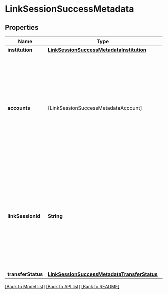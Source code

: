 # LinkSessionSuccessMetadata

## Properties
Name | Type | Description | Notes
------------ | ------------- | ------------- | -------------
**institution** | [**LinkSessionSuccessMetadataInstitution**](LinkSessionSuccessMetadataInstitution.md) |  | [optional] 
**accounts** | [LinkSessionSuccessMetadataAccount] | A list of accounts attached to the connected Item. If Account Select is enabled via the developer dashboard, &#x60;accounts&#x60; will only include selected accounts. | [optional] 
**linkSessionId** | **String** | A unique identifier associated with a user&#39;s actions and events through the Link flow. Include this identifier when opening a support ticket for faster turnaround. | [optional] 
**transferStatus** | [**LinkSessionSuccessMetadataTransferStatus**](LinkSessionSuccessMetadataTransferStatus.md) |  | [optional] 

[[Back to Model list]](../README.md#documentation-for-models) [[Back to API list]](../README.md#documentation-for-api-endpoints) [[Back to README]](../README.md)


